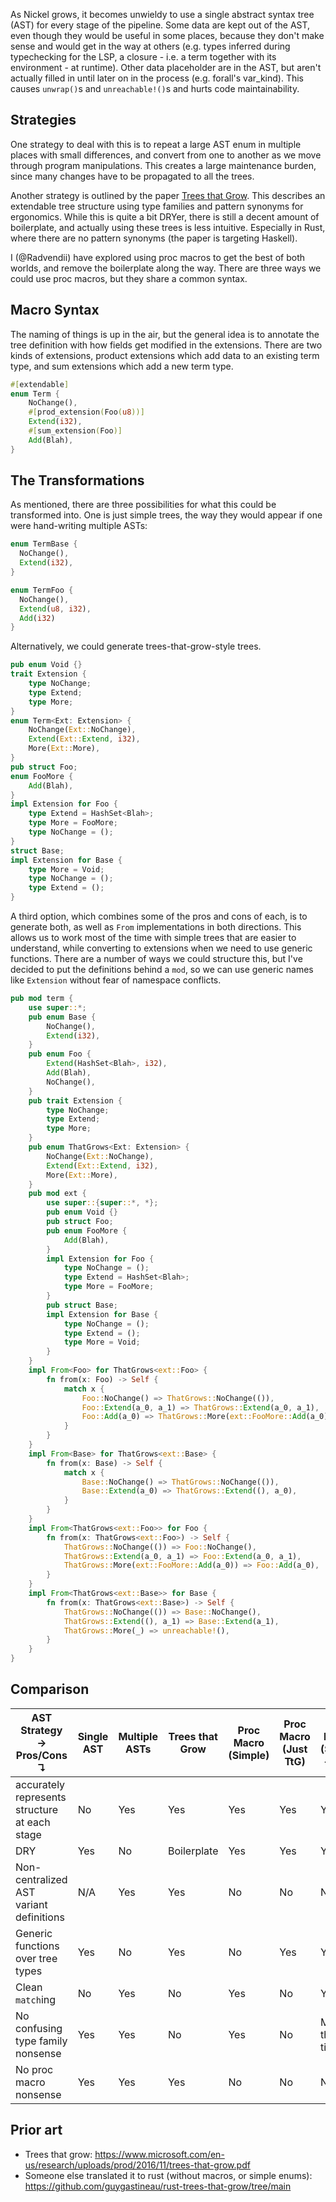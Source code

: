As Nickel grows, it becomes unwieldy to use a single abstract syntax tree (AST) for every stage of the pipeline. Some data are kept out of the AST, even though they would be useful in some places, because they don't make sense and would get in the way at others (e.g. types inferred during typechecking for the LSP, a closure - i.e. a term together with its environment - at runtime). Other data placeholder are in the AST, but aren't actually filled in until later on in the process (e.g. forall's var_kind). This causes `unwrap()`s and `unreachable!()`s and hurts code maintainability.

## Strategies

One strategy to deal with this is to repeat a large AST enum in multiple places with small differences, and convert from one to another as we move through program manipulations. This creates a large maintenance burden, since many changes have to be propagated to all the trees.

Another strategy is outlined by the paper [Trees that Grow](https://www.microsoft.com/en-us/research/uploads/prod/2016/11/trees-that-grow.pdf). This describes an extendable tree structure using type families and pattern synonyms for ergonomics. While this is quite a bit DRYer, there is still a decent amount of boilerplate, and actually using these trees is less intuitive. Especially in Rust, where there are no pattern synonyms (the paper is targeting Haskell).

I (@Radvendii) have explored using proc macros to get the best of both worlds, and remove the boilerplate along the way. There are three ways we could use proc macros, but they share a common syntax.

## Macro Syntax

The naming of things is up in the air, but the general idea is to annotate the tree definition with how fields get modified in the extensions. There are two kinds of extensions, product extensions which add data to an existing term type, and sum extensions which add a new term type.

```rust
#[extendable]
enum Term {
    NoChange(),
    #[prod_extension(Foo(u8))]
    Extend(i32),
    #[sum_extension(Foo)]
    Add(Blah),
}
```

## The Transformations

As mentioned, there are three possibilities for what this could be transformed into. One is just simple trees, the way they would appear if one were hand-writing multiple ASTs:

```rust
enum TermBase {
  NoChange(),
  Extend(i32),
}

enum TermFoo {
  NoChange(),
  Extend(u8, i32),
  Add(i32)
}
```

Alternatively, we could generate trees-that-grow-style trees.

```rust
pub enum Void {}
trait Extension {
    type NoChange;
    type Extend;
    type More;
}
enum Term<Ext: Extension> {
    NoChange(Ext::NoChange),
    Extend(Ext::Extend, i32),
    More(Ext::More),
}
pub struct Foo;
enum FooMore {
    Add(Blah),
}
impl Extension for Foo {
    type Extend = HashSet<Blah>;
    type More = FooMore;
    type NoChange = ();
}
struct Base;
impl Extension for Base {
    type More = Void;
    type NoChange = ();
    type Extend = ();
}
```

A third option, which combines some of the pros and cons of each, is to generate both, as well as `From` implementations in both directions. This allows us to work most of the time with simple trees that are easier to understand, while converting to extensions when we need to use generic functions. There are a number of ways we could structure this, but I've decided to put the definitions behind a `mod`, so we can use generic names like `Extension` without fear of namespace conflicts.


```rust
pub mod term {
    use super::*;
    pub enum Base {
        NoChange(),
        Extend(i32),
    }
    pub enum Foo {
        Extend(HashSet<Blah>, i32),
        Add(Blah),
        NoChange(),
    }
    pub trait Extension {
        type NoChange;
        type Extend;
        type More;
    }
    pub enum ThatGrows<Ext: Extension> {
        NoChange(Ext::NoChange),
        Extend(Ext::Extend, i32),
        More(Ext::More),
    }
    pub mod ext {
        use super::{super::*, *};
        pub enum Void {}
        pub struct Foo;
        pub enum FooMore {
            Add(Blah),
        }
        impl Extension for Foo {
            type NoChange = ();
            type Extend = HashSet<Blah>;
            type More = FooMore;
        }
        pub struct Base;
        impl Extension for Base {
            type NoChange = ();
            type Extend = ();
            type More = Void;
        }
    }
    impl From<Foo> for ThatGrows<ext::Foo> {
        fn from(x: Foo) -> Self {
            match x {
                Foo::NoChange() => ThatGrows::NoChange(()),
                Foo::Extend(a_0, a_1) => ThatGrows::Extend(a_0, a_1),
                Foo::Add(a_0) => ThatGrows::More(ext::FooMore::Add(a_0)),
            }
        }
    }
    impl From<Base> for ThatGrows<ext::Base> {
        fn from(x: Base) -> Self {
            match x {
                Base::NoChange() => ThatGrows::NoChange(()),
                Base::Extend(a_0) => ThatGrows::Extend((), a_0),
            }
        }
    }
    impl From<ThatGrows<ext::Foo>> for Foo {
        fn from(x: ThatGrows<ext::Foo>) -> Self {
            ThatGrows::NoChange(()) => Foo::NoChange(),
            ThatGrows::Extend(a_0, a_1) => Foo::Extend(a_0, a_1),
            ThatGrows::More(ext::FooMore::Add(a_0)) => Foo::Add(a_0),
        }
    }
    impl From<ThatGrows<ext::Base>> for Base {
        fn from(x: ThatGrows<ext::Base>) -> Self {
            ThatGrows::NoChange(()) => Base::NoChange(),
            ThatGrows::Extend((), a_1) => Base::Extend(a_1),
            ThatGrows::More(_) => unreachable!(),
        }
    }
}
```

## Comparison

| AST Strategy → <br> Pros/Cons ↴               | Single AST | Multiple ASTs | Trees that Grow | Proc Macro (Simple) | Proc Macro (Just TtG) | Proc Macro (Simple + TtG) |
|---------------------------------              |------------|---------------|-----------------|---------------------|-----------------------|---------------------------|
| accurately represents structure at each stage | No         | Yes           | Yes             | Yes                 | Yes                   | Yes                       |
| DRY                                           | Yes        | No            | Boilerplate     | Yes                 | Yes                   | Yes                       |
| Non-centralized AST variant definitions       | N/A        | Yes           | Yes             | No                  | No                    | No                        | 
| Generic functions over tree types             | Yes        | No            | Yes             | No                  | Yes                   | Yes                       |
| Clean `match`ing                              | No         | Yes           | No              | Yes                 | No                    | Yes                       |
| No confusing type family nonsense             | Yes        | Yes           | No              | Yes                 | No                    | Most of the time          |
| No proc macro nonsense                        | Yes        | Yes           | Yes             | No                  | No                    | No                        |

## Prior art

- Trees that grow: https://www.microsoft.com/en-us/research/uploads/prod/2016/11/trees-that-grow.pdf
- Someone else translated it to rust (without macros, or simple enums): https://github.com/guygastineau/rust-trees-that-grow/tree/main
